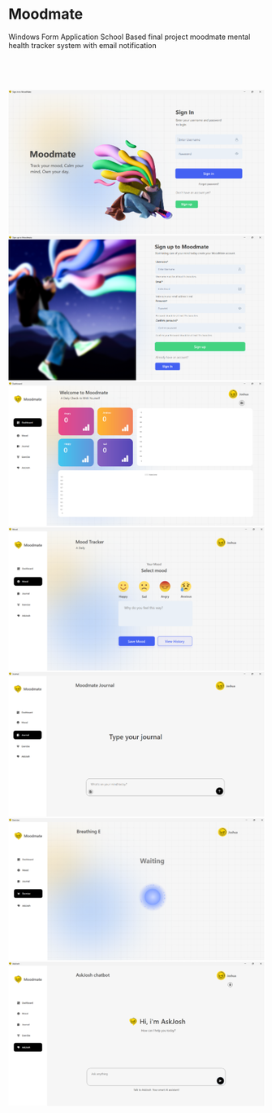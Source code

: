 # Moodmate
Windows Form Application School Based final project moodmate mental health tracker system with email notification



<br>
<br>
<br>




![Step 1](one.png)
![Step 1](two.png)
![Step 1](three.png)
![Step 1](four.png)
![Step 1](five.png)
![Step 1](six.png)
![Step 1](seven.png)
